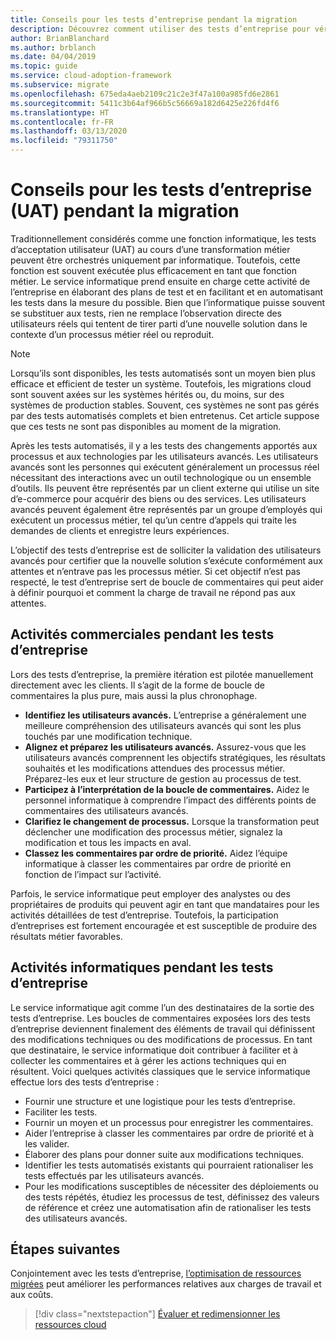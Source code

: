```yaml
---
title: Conseils pour les tests d’entreprise pendant la migration
description: Découvrez comment utiliser des tests d’entreprise pour vérifier que les performances d’une solution sont conformes aux attentes et n’entravent pas les processus métier.
author: BrianBlanchard
ms.author: brblanch
ms.date: 04/04/2019
ms.topic: guide
ms.service: cloud-adoption-framework
ms.subservice: migrate
ms.openlocfilehash: 675eda4aeb2109c21c2e3f47a100a985fd6e2861
ms.sourcegitcommit: 5411c3b64af966b5c56669a182d6425e226fd4f6
ms.translationtype: HT
ms.contentlocale: fr-FR
ms.lasthandoff: 03/13/2020
ms.locfileid: "79311750"
---
```

# <a name="guidance-for-business-testing-uat-during-migration"></a>Conseils pour les tests d’entreprise (UAT) pendant la migration

Traditionnellement considérés comme une fonction informatique, les tests d’acceptation utilisateur (UAT) au cours d’une transformation métier peuvent être orchestrés uniquement par informatique. Toutefois, cette fonction est souvent exécutée plus efficacement en tant que fonction métier. Le service informatique prend ensuite en charge cette activité de l’entreprise en élaborant des plans de test et en facilitant et en automatisant les tests dans la mesure du possible. Bien que l’informatique puisse souvent se substituer aux tests, rien ne remplace l’observation directe des utilisateurs réels qui tentent de tirer parti d’une nouvelle solution dans le contexte d’un processus métier réel ou reproduit.

> [!NOTE]
> Lorsqu’ils sont disponibles, les tests automatisés sont un moyen bien plus efficace et efficient de tester un système. Toutefois, les migrations cloud sont souvent axées sur les systèmes hérités ou, du moins, sur des systèmes de production stables. Souvent, ces systèmes ne sont pas gérés par des tests automatisés complets et bien entretenus. Cet article suppose que ces tests ne sont pas disponibles au moment de la migration.

Après les tests automatisés, il y a les tests des changements apportés aux processus et aux technologies par les utilisateurs avancés. Les utilisateurs avancés sont les personnes qui exécutent généralement un processus réel nécessitant des interactions avec un outil technologique ou un ensemble d’outils. Ils peuvent être représentés par un client externe qui utilise un site d’e-commerce pour acquérir des biens ou des services. Les utilisateurs avancés peuvent également être représentés par un groupe d’employés qui exécutent un processus métier, tel qu’un centre d’appels qui traite les demandes de clients et enregistre leurs expériences.

L’objectif des tests d’entreprise est de solliciter la validation des utilisateurs avancés pour certifier que la nouvelle solution s’exécute conformément aux attentes et n’entrave pas les processus métier. Si cet objectif n’est pas respecté, le test d’entreprise sert de boucle de commentaires qui peut aider à définir pourquoi et comment la charge de travail ne répond pas aux attentes.

## <a name="business-activities-during-business-testing"></a>Activités commerciales pendant les tests d’entreprise

Lors des tests d’entreprise, la première itération est pilotée manuellement directement avec les clients. Il s’agit de la forme de boucle de commentaires la plus pure, mais aussi la plus chronophage.

- **Identifiez les utilisateurs avancés.** L’entreprise a généralement une meilleure compréhension des utilisateurs avancés qui sont les plus touchés par une modification technique.
- **Alignez et préparez les utilisateurs avancés.** Assurez-vous que les utilisateurs avancés comprennent les objectifs stratégiques, les résultats souhaités et les modifications attendues des processus métier. Préparez-les eux et leur structure de gestion au processus de test.
- **Participez à l’interprétation de la boucle de commentaires.** Aidez le personnel informatique à comprendre l’impact des différents points de commentaires des utilisateurs avancés.
- **Clarifiez le changement de processus.** Lorsque la transformation peut déclencher une modification des processus métier, signalez la modification et tous les impacts en aval.
- **Classez les commentaires par ordre de priorité.** Aidez l’équipe informatique à classer les commentaires par ordre de priorité en fonction de l’impact sur l’activité.

Parfois, le service informatique peut employer des analystes ou des propriétaires de produits qui peuvent agir en tant que mandataires pour les activités détaillées de test d’entreprise. Toutefois, la participation d’entreprises est fortement encouragée et est susceptible de produire des résultats métier favorables.

## <a name="it-activities-during-business-testing"></a>Activités informatiques pendant les tests d’entreprise

Le service informatique agit comme l’un des destinataires de la sortie des tests d’entreprise. Les boucles de commentaires exposées lors des tests d’entreprise deviennent finalement des éléments de travail qui définissent des modifications techniques ou des modifications de processus. En tant que destinataire, le service informatique doit contribuer à faciliter et à collecter les commentaires et à gérer les actions techniques qui en résultent. Voici quelques activités classiques que le service informatique effectue lors des tests d’entreprise :

- Fournir une structure et une logistique pour les tests d’entreprise.
- Faciliter les tests.
- Fournir un moyen et un processus pour enregistrer les commentaires.
- Aider l’entreprise à classer les commentaires par ordre de priorité et à les valider.
- Élaborer des plans pour donner suite aux modifications techniques.
- Identifier les tests automatisés existants qui pourraient rationaliser les tests effectués par les utilisateurs avancés.
- Pour les modifications susceptibles de nécessiter des déploiements ou des tests répétés, étudiez les processus de test, définissez des valeurs de référence et créez une automatisation afin de rationaliser les tests des utilisateurs avancés.

## <a name="next-steps"></a>Étapes suivantes

Conjointement avec les tests d’entreprise, [l’optimisation de ressources migrées](./optimize.md) peut améliorer les performances relatives aux charges de travail et aux coûts.

> [!div class="nextstepaction"]
> [Évaluer et redimensionner les ressources cloud](./optimize.md)
